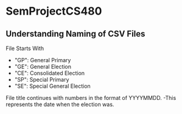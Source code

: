 # SemProjectCS480

## Understanding Naming of CSV Files
File Starts With
- "GP": General Primary
- "GE": General Election
- "CE": Consolidated Election
- "SP": Special Primary
- "SE": Special General Election

File title continues with numbers in the format of YYYYMMDD.
-This represents the date when the election was.

